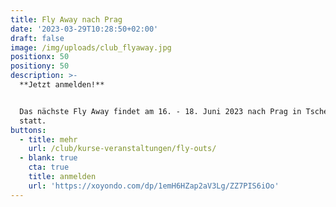 ```yaml
---
title: Fly Away nach Prag
date: '2023-03-29T10:28:50+02:00'
draft: false
image: /img/uploads/club_flyaway.jpg
positionx: 50
positiony: 50
description: >-
  **Jetzt anmelden!**


  Das nächste Fly Away findet am 16. - 18. Juni 2023 nach Prag in Tschechien
  statt.
buttons:
  - title: mehr
    url: /club/kurse-veranstaltungen/fly-outs/
  - blank: true
    cta: true
    title: anmelden
    url: 'https://xoyondo.com/dp/1emH6HZap2aV3Lg/ZZ7PIS6iOo'
---
```



